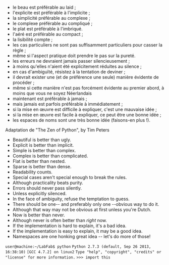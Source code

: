 - le beau est préférable au laid ;
- l'explicite est préférable à l'implicite ;
- la simplicité préférable au complexe ;
- le complexe préférable au compliqué ;
- le plat est préférable à l'imbriqué. 
- l'aéré est préférable au compact ;
- la lisibilité compte ;
- les cas particuliers ne sont pas suffisamment particuliers pour casser la règle ;
- même si l'aspect pratique doit prendre le pas sur la pureté. 
- les erreurs ne devraient jamais passer silencieusement ;
- à moins qu'elles n'aient été explicitement réduites au silence ;
- en cas d'ambiguïté, résistez à la tentation de deviner ;
- il devrait exister une (et de préférence une seule) manière évidente de procéder ;
- même si cette manière n'est pas forcément évidente au premier abord, à moins que vous ne soyez Néerlandais
- maintenant est préférable à jamais ;
- mais jamais est parfois préférable à immédiatement ;
- si la mise en œuvre est difficile à expliquer, c'est une mauvaise idée ;
- si la mise en œuvre est facile à expliquer, ce peut être une bonne idée ;
- les espaces de noms sont une très bonne idée (faisons-en plus !).

Adaptation de "The Zen of Python", by Tim Peters

- Beautiful is better than ugly.
- Explicit is better than implicit.
- Simple is better than complex.
- Complex is better than complicated.
- Flat is better than nested.
- Sparse is better than dense.
- Readability counts.
- Special cases aren't special enough to break the rules.
- Although practicality beats purity.
- Errors should never pass silently.
- Unless explicitly silenced.
- In the face of ambiguity, refuse the temptation to guess.
- There should be one-- and preferably only one --obvious way to do it.
- Although that way may not be obvious at first unless you're Dutch.
- Now is better than never.
- Although never is often better than *right* now.
- If the implementation is hard to explain, it's a bad idea.
- If the implementation is easy to explain, it may be a good idea.
- Namespaces are one honking great idea -- let's do more of those!


`user@machine:~/LabFab$ python`
`Python 2.7.3 (default, Sep 26 2013, 16:38:10)`
`[GCC 4.7.2] on linux2`
`Type "help", "copyright", "credits" or "license" for more information.`
`>>> import this`

